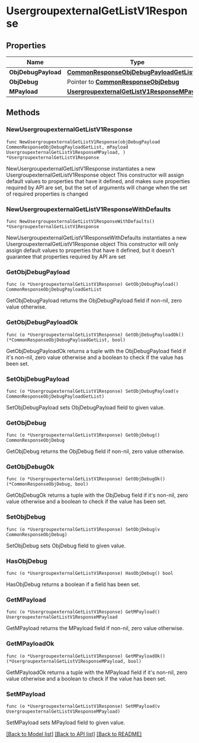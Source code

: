 # UsergroupexternalGetListV1Response

## Properties

Name | Type | Description | Notes
------------ | ------------- | ------------- | -------------
**ObjDebugPayload** | [**CommonResponseObjDebugPayloadGetList**](CommonResponseObjDebugPayloadGetList.md) |  | 
**ObjDebug** | Pointer to [**CommonResponseObjDebug**](CommonResponseObjDebug.md) |  | [optional] 
**MPayload** | [**UsergroupexternalGetListV1ResponseMPayload**](UsergroupexternalGetListV1ResponseMPayload.md) |  | 

## Methods

### NewUsergroupexternalGetListV1Response

`func NewUsergroupexternalGetListV1Response(objDebugPayload CommonResponseObjDebugPayloadGetList, mPayload UsergroupexternalGetListV1ResponseMPayload, ) *UsergroupexternalGetListV1Response`

NewUsergroupexternalGetListV1Response instantiates a new UsergroupexternalGetListV1Response object
This constructor will assign default values to properties that have it defined,
and makes sure properties required by API are set, but the set of arguments
will change when the set of required properties is changed

### NewUsergroupexternalGetListV1ResponseWithDefaults

`func NewUsergroupexternalGetListV1ResponseWithDefaults() *UsergroupexternalGetListV1Response`

NewUsergroupexternalGetListV1ResponseWithDefaults instantiates a new UsergroupexternalGetListV1Response object
This constructor will only assign default values to properties that have it defined,
but it doesn't guarantee that properties required by API are set

### GetObjDebugPayload

`func (o *UsergroupexternalGetListV1Response) GetObjDebugPayload() CommonResponseObjDebugPayloadGetList`

GetObjDebugPayload returns the ObjDebugPayload field if non-nil, zero value otherwise.

### GetObjDebugPayloadOk

`func (o *UsergroupexternalGetListV1Response) GetObjDebugPayloadOk() (*CommonResponseObjDebugPayloadGetList, bool)`

GetObjDebugPayloadOk returns a tuple with the ObjDebugPayload field if it's non-nil, zero value otherwise
and a boolean to check if the value has been set.

### SetObjDebugPayload

`func (o *UsergroupexternalGetListV1Response) SetObjDebugPayload(v CommonResponseObjDebugPayloadGetList)`

SetObjDebugPayload sets ObjDebugPayload field to given value.


### GetObjDebug

`func (o *UsergroupexternalGetListV1Response) GetObjDebug() CommonResponseObjDebug`

GetObjDebug returns the ObjDebug field if non-nil, zero value otherwise.

### GetObjDebugOk

`func (o *UsergroupexternalGetListV1Response) GetObjDebugOk() (*CommonResponseObjDebug, bool)`

GetObjDebugOk returns a tuple with the ObjDebug field if it's non-nil, zero value otherwise
and a boolean to check if the value has been set.

### SetObjDebug

`func (o *UsergroupexternalGetListV1Response) SetObjDebug(v CommonResponseObjDebug)`

SetObjDebug sets ObjDebug field to given value.

### HasObjDebug

`func (o *UsergroupexternalGetListV1Response) HasObjDebug() bool`

HasObjDebug returns a boolean if a field has been set.

### GetMPayload

`func (o *UsergroupexternalGetListV1Response) GetMPayload() UsergroupexternalGetListV1ResponseMPayload`

GetMPayload returns the MPayload field if non-nil, zero value otherwise.

### GetMPayloadOk

`func (o *UsergroupexternalGetListV1Response) GetMPayloadOk() (*UsergroupexternalGetListV1ResponseMPayload, bool)`

GetMPayloadOk returns a tuple with the MPayload field if it's non-nil, zero value otherwise
and a boolean to check if the value has been set.

### SetMPayload

`func (o *UsergroupexternalGetListV1Response) SetMPayload(v UsergroupexternalGetListV1ResponseMPayload)`

SetMPayload sets MPayload field to given value.



[[Back to Model list]](../README.md#documentation-for-models) [[Back to API list]](../README.md#documentation-for-api-endpoints) [[Back to README]](../README.md)


